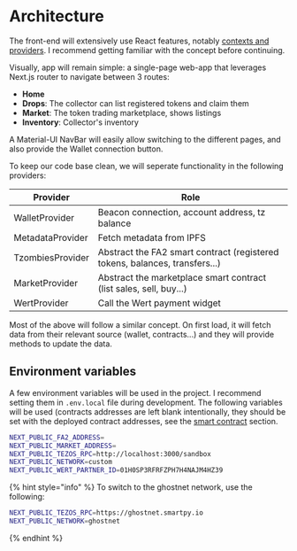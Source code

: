 # Architecture

The front-end will extensively use React features, notably [contexts and providers](https://react.dev/learn/passing-data-deeply-with-context). I recommend getting familiar with the concept before continuing.&#x20;

Visually, app will remain simple: a single-page web-app that leverages Next.js router to navigate between 3 routes:&#x20;

* **Home**
* **Drops**: The collector can list registered tokens and claim them
* **Market**: The token trading marketplace, shows listings
* **Inventory**: Collector's inventory

A Material-UI NavBar will easily allow switching to the different pages, and also provide the Wallet connection button.&#x20;

To keep our code base clean, we will seperate functionality in the following providers:&#x20;

| Provider         | Role                                                                        |
| ---------------- | --------------------------------------------------------------------------- |
| WalletProvider   | Beacon connection, account address, tz balance                              |
| MetadataProvider | Fetch metadata from IPFS                                                    |
| TzombiesProvider | Abstract the FA2 smart contract (registered tokens, balances, transfers...) |
| MarketProvider   | Abstract the marketplace smart contract (list sales, sell, buy...)          |
| WertProvider     | Call the Wert payment widget                                                |

Most of the above will follow a similar concept. On first load, it will fetch data from their relevant source (wallet, contracts...) and they will provide methods to update the data.&#x20;

## Environment variables

A few environment variables will be used in the project. I recommend setting them in `.env.local` file during development. The following variables will be used (contracts addresses are left blank intentionally, they should be set with the deployed contract addresses, see the [smart contract](../smart-contracts/marketplace-contract/deploying-and-testing.md) section.&#x20;

```bash
NEXT_PUBLIC_FA2_ADDRESS=
NEXT_PUBLIC_MARKET_ADDRESS=
NEXT_PUBLIC_TEZOS_RPC=http://localhost:3000/sandbox
NEXT_PUBLIC_NETWORK=custom
NEXT_PUBLIC_WERT_PARTNER_ID=01H0SP3RFRFZPH7H4NAJM4HZ39
```

{% hint style="info" %}
To switch to the ghostnet network, use the following:

```bash
NEXT_PUBLIC_TEZOS_RPC=https://ghostnet.smartpy.io
NEXT_PUBLIC_NETWORK=ghostnet
```
{% endhint %}
